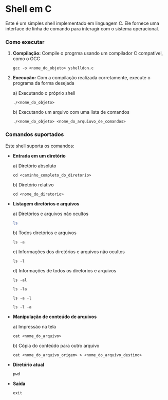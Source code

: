 # **Shell em C**
Este é um simples shell implementado em linguagem C. Ele fornece uma interface de linha de comando para interagir com o sistema operacional.

### Como executar
1. **Compilação:** Compile o progrma usando um compilador C compatível, como o GCC
   
   ```
   gcc -o <nome_do_objeto> yshelldon.c
   ```
2. **Execução:** Com a compilação realizada corretamente, execute o programa da forma desejada

   a) Executando o próprio shell
   ```
   ./<nome_do_objeto>
   ```
   b) Executando um arquivo com uma lista de comandos
   ```
   ./<nome_do_objeto> <nome_do_arquiuvo_de_comandos>
   ```
### Comandos suportados
Este shell suporta os comandos:
- **Entrada em um diretório**
  
   a) Diretório absoluto
   ```
   cd <caminho_completo_do_diretorio>
   ```
   b) Diretório relativo
   ```
   cd <nome_do_diretorio>
   ```
   
- **Listagem diretórios e arquivos**

   a) Diretórios e arquivos não ocultos
   ```bash
   ls
   ```
   b) Todos diretórios e arquivos
   ```
   ls -a
   ```
   c) Informações dos diretórios e arquivos não ocultos
   ```
   ls -l
   ```
   d) Informações de todos os diretorios e arquivos
   ```
   ls -al
   ```
   ```
   ls -la
   ```
   ```
   ls -a -l 
   ```
   ```
   ls -l -a
   ```
   
- **Manipulação de conteúdo de arquivos**

  a) Impressão na tela
   ```
   cat <nome_do_arquivo>
   ```
   b) Cópia do conteúdo para outro arquivo
   ```
   cat <nome_do_arquivo_origem> > <nome_do_arquivo_destino>
   ```
   
- **Diretório atual**
  ```
  pwd
  ```
  
- **Saída**
  ```
  exit
  ```
